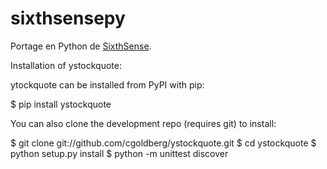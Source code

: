 # sixthsensepy
Portage en Python de [SixthSense](https://github.com/sixthsense/sixthsense).

Installation of ystockquote:

ytockquote can be installed from PyPI with pip:

$ pip install ystockquote

You can also clone the development repo (requires git) to install:

$ git clone git://github.com/cgoldberg/ystockquote.git
$ cd ystockquote
$ python setup.py install
$ python -m unittest discover
